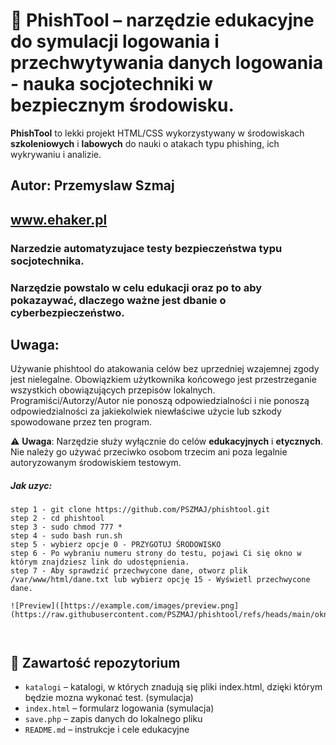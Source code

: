 # 📧 PhishTool – narzędzie edukacyjne do symulacji logowania i przechwytywania danych logowania - nauka socjotechniki w bezpiecznym środowisku.
**PhishTool** to lekki projekt HTML/CSS wykorzystywany w środowiskach **szkoleniowych** i **labowych** do nauki o atakach typu phishing, ich wykrywaniu i analizie.
## Autor: Przemyslaw Szmaj
## www.ehaker.pl
### Narzedzie automatyzujace testy bezpieczeństwa typu socjotechnika.
### Narzędzie powstalo w celu edukacji oraz po to aby pokazaywać, dlaczego ważne jest dbanie o cyberbezpieczeństwo.



## Uwaga:
Używanie phishtool do atakowania celów bez uprzedniej wzajemnej zgody jest nielegalne. Obowiązkiem użytkownika końcowego jest przestrzeganie wszystkich obowiązujących przepisów lokalnych. Programiści/Autorzy/Autor nie ponoszą odpowiedzialności i nie ponoszą odpowiedzialności za jakiekolwiek niewłaściwe użycie lub szkody spowodowane przez ten program.

⚠️ **Uwaga**: Narzędzie służy wyłącznie do celów **edukacyjnych** i **etycznych**. Nie należy go używać przeciwko osobom trzecim ani poza legalnie autoryzowanym środowiskiem testowym.





##### Jak uzyc:
```
step 1 - git clone https://github.com/PSZMAJ/phishtool.git
step 2 - cd phishtool
step 3 - sudo chmod 777 *
step 4 - sudo bash run.sh
step 5 - wybierz opcje 0 - PRZYGOTUJ ŚRODOWISKO
step 6 - Po wybraniu numeru strony do testu, pojawi Ci się okno w którym znajdziesz link do udostępnienia. 
step 7 - Aby sprawdzić przechwycone dane, otworz plik /var/www/html/dane.txt lub wybierz opcję 15 - Wyświetl przechwycone dane.

![Preview]([https://example.com/images/preview.png](https://raw.githubusercontent.com/PSZMAJ/phishtool/refs/heads/main/okno%20glowne.PNG)



```


## 📁 Zawartość repozytorium
- `katalogi` – katalogi, w których znadują się pliki index.html, dzięki którym będzie mozna wykonać test. (symulacja)
- `index.html` – formularz logowania (symulacja)
- `save.php` – zapis danych do lokalnego pliku
- `README.md` – instrukcje i cele edukacyjne
